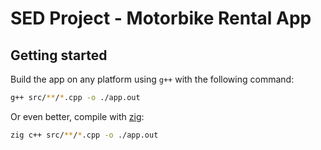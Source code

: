 # SED Project - Motorbike Rental App

## Getting started

Build the app on any platform using `g++` with the following command:
```bash
g++ src/**/*.cpp -o ./app.out
```

Or even better, compile with [zig](https://ziglang.org/):
```bash
zig c++ src/**/*.cpp -o ./app.out
```